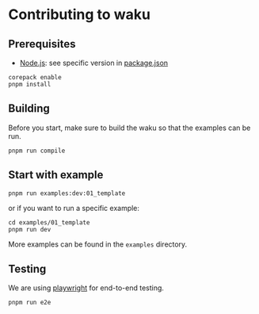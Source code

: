 # Contributing to waku

## Prerequisites

- [Node.js](https://nodejs.org/en/download/): see specific version in [package.json](./package.json)

```shell
corepack enable
pnpm install
```

## Building

Before you start, make sure to build the waku so that the examples can be run.

```shell
pnpm run compile
```

## Start with example

```shell
pnpm run examples:dev:01_template
```

or if you want to run a specific example:

```shell
cd examples/01_template
pnpm run dev
```

More examples can be found in the `examples` directory.

## Testing

We are using [playwright](https://playwright.dev/) for end-to-end testing.

```shell
pnpm run e2e
```
